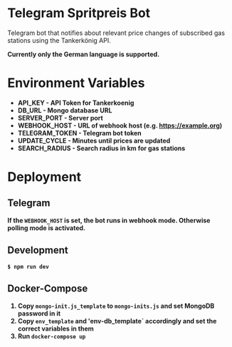 # Telegram Spritpreis Bot

Telegram bot that notifies about relevant price changes of subscribed gas stations using the Tankerkönig API.

<b>Currently only the German language is supported.<b>

# Environment Variables

* API_KEY - API Token for Tankerkoenig
* DB_URL - Mongo database URL
* SERVER_PORT - Server port
* WEBHOOK_HOST - URL of webhook host (e.g. https://example.org)
* TELEGRAM_TOKEN - Telegram bot token
* UPDATE_CYCLE - Minutes until prices are updated
* SEARCH_RADIUS - Search radius in km for gas stations

# Deployment

## Telegram

If the `WEBHOOK_HOST` is set, the bot runs in webhook mode. Otherwise polling mode is activated.

## Development

`$ npm run dev`

## Docker-Compose

1. Copy `mongo-init.js_template` to `mongo-inits.js` and set MongoDB password in it
1. Copy `env_template` and 'env-db_template` accordingly and set the correct variables in them
1. Run `docker-compose up`
